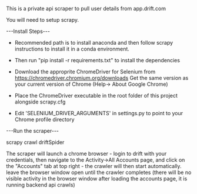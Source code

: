 This is a private api scraper to pull user details from app.drift.com

You will need to setup scrapy.

---Install Steps---
* Recommended path is to install anaconda and then follow scrapy instructions to install it in a conda environment.

* Then run "pip install -r requirements.txt" to install the dependencies

* Download the approprite ChromeDriver for Selenium from https://chromedriver.chromium.org/downloads
Get the same version as your current version of Chrome (Help-> About Google Chrome)

* Place the ChromeDriver executable in the root folder of this project alongside scrapy.cfg

* Edit 'SELENIUM_DRIVER_ARGUMENTS' in settings.py to point to your Chrome profile directory

---Run the scraper---

scrapy crawl driftSpider

The scraper will launch a chrome browser - login to drift with your credentials, then navigate to the Activity->All Accounts page, and click on the "Accounts" tab at top right - the crawler will then start automatically.  leave the browser window open until the crawler completes (there will be no visible activity in the browser window after loading the accounts page, it is running backend api crawls)